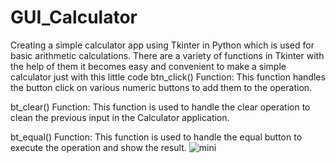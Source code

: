 # GUI_Calculator
Creating a simple calculator app using Tkinter in Python which is used for basic arithmetic calculations.
There are a variety of functions in Tkinter with the help of them it becomes easy and convenient to make a simple calculator just with this little code
btn_click() Function: This function handles the button click on various numeric buttons to add them to the operation.

bt_clear() Function: This function is used to handle the clear operation to clean the previous input in the Calculator application.

bt_equal() Function: This function is used to handle the equal button to execute the operation and show the result.
![mini](https://github.com/NITHINREDDY-SAGAM/GUI_Calculator/assets/133951872/2cd3efd0-2a66-40d9-b7ec-a099a64ad7c8)

